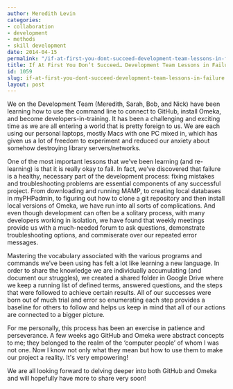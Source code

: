```yaml
---
author: Meredith Levin
categories:
- collaboration
- development
- methods
- skill development
date: 2014-04-15
permalink: "/if-at-first-you-dont-succeed-development-team-lessons-in-failure/"
title: If At First You Don’t Succeed… Development Team Lessons in Failure
id: 1059
slug: if-at-first-you-dont-succeed-development-team-lessons-in-failure
layout: post
---
```

We on the Development Team (Meredith, Sarah, Bob, and Nick) have been learning how
  to use the command line to connect to GitHub, install Omeka, and become developers-in-training.
  It has been a challenging and exciting time as we are all entering a world that
  is pretty foreign to us. We are each using our personal laptops, mostly Macs with
  one PC mixed in, which has given us a lot of freedom to experiment and reduced our
  anxiety about somehow destroying library servers/networks.

One of the most important lessons that we’ve been learning (and re-learning) is that
  it is really okay to fail. In fact, we’ve discovered that failure is a healthy,
  necessary part of the development process: fixing mistakes and troubleshooting problems
  are essential components of any successful project. From downloading and running
  MAMP, to creating local databases in myPHPadmin, to figuring out how to clone a
  git repository and then install local versions of Omeka, we have run into all sorts
  of complications. And even though development can often be a solitary process, with
  many developers working in isolation, we have found that weekly meetings provide
  us with a much-needed forum to ask questions, demonstrate troubleshooting options,
  and commiserate over our repeated error messages.

Mastering the vocabulary associated with the various programs and commands we’ve been using has
  felt a lot like learning a new language. In order to share the knowledge we are
  individually accumulating (and document our struggles), we created a shared folder
  in Google Drive where we keep a running list of defined terms, answered questions,
  and the steps that were followed to achieve certain results. All of our successes
  were born out of much trial and error so enumerating each step provides a baseline
  for others to follow and helps us keep in mind that all of our actions are connected
  to a bigger picture.

For me personally, this process has been
  an exercise in patience and perseverance. A few weeks ago GitHub and Omeka were
  abstract concepts to me; they belonged to the realm of the ‘computer people’ of
  whom I was not one. Now I know not only what they mean but how to use them to make
  our project a reality. It's very empowering!

We are all looking
  forward to delving deeper into both GitHub and Omeka and will hopefully have more
  to share very soon!
